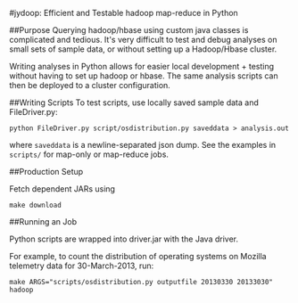 #jydoop: Efficient and Testable hadoop map-reduce in Python

##Purpose
Querying hadoop/hbase using custom java classes is complicated and tedious. It's very difficult to test and debug analyses on small sets of sample data, or without setting up a Hadoop/Hbase cluster.

Writing analyses in Python allows for easier local development + testing without having to set up hadoop or hbase. The same analysis scripts can then be deployed to a cluster configuration.

##Writing Scripts
To test scripts, use locally saved sample data and FileDriver.py:
```
python FileDriver.py script/osdistribution.py saveddata > analysis.out
```
where `saveddata` is a newline-separated json dump. See the examples in `scripts/` for map-only or map-reduce jobs.

##Production Setup

Fetch dependent JARs using
```
make download
```

##Running an Job

Python scripts are wrapped into driver.jar with the Java driver.

For example, to count the distribution of operating systems on Mozilla telemetry data for 30-March-2013, run:
````
make ARGS="scripts/osdistribution.py outputfile 20130330 20133030" hadoop
````
